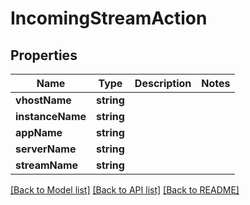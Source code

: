 # IncomingStreamAction

## Properties
Name | Type | Description | Notes
------------ | ------------- | ------------- | -------------
**vhostName** | **string** |  | 
**instanceName** | **string** |  | 
**appName** | **string** |  | 
**serverName** | **string** |  | 
**streamName** | **string** |  | 

[[Back to Model list]](../README.md#documentation-for-models) [[Back to API list]](../README.md#documentation-for-api-endpoints) [[Back to README]](../README.md)


